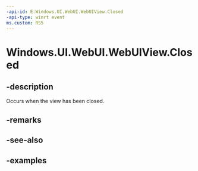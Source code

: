 ```yaml
---
-api-id: E:Windows.UI.WebUI.WebUIView.Closed
-api-type: winrt event
ms.custom: RS5
---
```


<!-- Event syntax.
public event TypedEventHandler Closed<WebUIView,  object>
-->

# Windows.UI.WebUI.WebUIView.Closed

## -description
Occurs when the view has been closed.

## -remarks

## -see-also

## -examples

